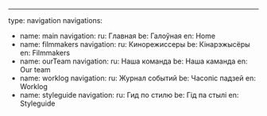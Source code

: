 ---
type: navigation
navigations:
  - name: main
    navigation: 
      ru: Главная
      be: Галоўная
      en: Home
  - name: filmmakers
    navigation: 
      ru: Кинорежиссеры
      be: Кінарэжысёры
      en: Filmmakers
  - name: ourTeam
    navigation: 
      ru: Наша команда
      be: Наша каманда
      en: Our team
  - name: worklog
    navigation: 
      ru: Журнал событий
      be: Часопіс падзей
      en: Worklog
  - name: styleguide
    navigation: 
      ru: Гид по стилю
      be: Гід па стылі
      en: Styleguide                   
        
      

